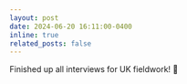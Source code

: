 ```yaml
---
layout: post
date: 2024-06-20 16:11:00-0400
inline: true
related_posts: false
---
```


Finished up all interviews for UK fieldwork! :herb:
